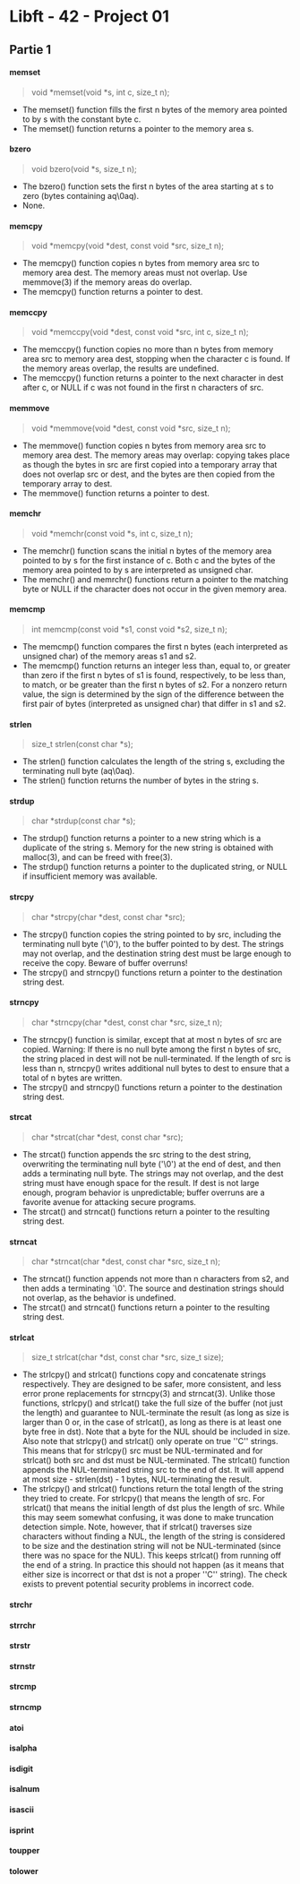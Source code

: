# Libft - 42 - Project 01

## Partie 1

#### memset
> void *memset(void *s, int c, size_t n);
* The memset() function fills the first n bytes of the memory area pointed to by s with the constant byte c.
* The memset() function returns a pointer to the memory area s.

#### bzero
> void bzero(void *s, size_t n);
* The bzero() function sets the first n bytes of the area starting at s to zero (bytes containing aq\0aq).
* None.

#### memcpy
> void *memcpy(void *dest, const void *src, size_t n);
* The memcpy() function copies n bytes from memory area src to memory area dest. 
The memory areas must not overlap. Use memmove(3) if the memory areas do overlap.
* The memcpy() function returns a pointer to dest.

#### memccpy
> void *memccpy(void *dest, const void *src, int c, size_t n);
* The memccpy() function copies no more than n bytes from memory area src to memory area dest, 
stopping when the character c is found. If the memory areas overlap, the results are undefined.
* The memccpy() function returns a pointer to the next character in dest after c, 
or NULL if c was not found in the first n characters of src.

#### memmove
> void *memmove(void *dest, const void *src, size_t n);
* The memmove() function copies n bytes from memory area src to memory area dest. 
The memory areas may overlap: copying takes place as though the bytes in src are first copied into a 
temporary array that does not overlap src or dest, and the bytes are then copied from the temporary array to dest.
* The memmove() function returns a pointer to dest.

#### memchr
> void *memchr(const void *s, int c, size_t n);
* The memchr() function scans the initial n bytes of the memory area pointed to by s for the first instance of c. 
Both c and the bytes of the memory area pointed to by s are interpreted as unsigned char.
* The memchr() and memrchr() functions return a pointer to the matching byte or NULL 
if the character does not occur in the given memory area.

#### memcmp
> int memcmp(const void *s1, const void *s2, size_t n);
* The memcmp() function compares the first n bytes (each interpreted as unsigned char) of the memory areas s1 and s2.
* The memcmp() function returns an integer less than, equal to, or greater than zero if the first n bytes of s1 is found, 
respectively, to be less than, to match, or be greater than the first n bytes of s2.
For a nonzero return value, the sign is determined by the sign of the difference between the first pair of bytes 
(interpreted as unsigned char) that differ in s1 and s2.

#### strlen
> size_t strlen(const char *s);
* The strlen() function calculates the length of the string s, excluding the terminating null byte (aq\0aq).
* The strlen() function returns the number of bytes in the string s.

#### strdup
> char *strdup(const char *s);
* The strdup() function returns a pointer to a new string which is a duplicate of the string s. 
Memory for the new string is obtained with malloc(3), and can be freed with free(3).
* The strdup() function returns a pointer to the duplicated string, or NULL if insufficient memory was available.

#### strcpy
> char *strcpy(char *dest, const char *src);
* The strcpy() function copies the string pointed to by src, including the terminating null byte ('\0'), 
to the buffer pointed to by dest. The strings may not overlap, and the destination string dest must be 
large enough to receive the copy. Beware of buffer overruns!
* The strcpy() and strncpy() functions return a pointer to the destination string dest.

#### strncpy
> char *strncpy(char *dest, const char *src, size_t n);
* The strncpy() function is similar, except that at most n bytes of src are copied. Warning: If there is no null byte 
among the first n bytes of src, the string placed in dest will not be null-terminated. If the length of src is less 
than n, strncpy() writes additional null bytes to dest to ensure that a total of n bytes are written.
* The strcpy() and strncpy() functions return a pointer to the destination string dest.

#### strcat
> char *strcat(char *dest, const char *src);
* The strcat() function appends the src string to the dest string, overwriting the terminating null byte ('\0') 
at the end of dest, and then adds a terminating null byte. The strings may not overlap, and the dest string 
must have enough space for the result. If dest is not large enough, program behavior is unpredictable; 
buffer overruns are a favorite avenue for attacking secure programs.
* The strcat() and strncat() functions return a pointer to the resulting string dest.

#### strncat
> char *strncat(char *dest, const char *src, size_t n);
* The strncat() function appends not more than n characters from s2, and then adds a terminating `\0'. 
The source and destination strings should not overlap, as the behavior is undefined.
* The strcat() and strncat() functions return a pointer to the resulting string dest.

#### strlcat
> size_t strlcat(char *dst, const char *src, size_t size);
* The strlcpy() and strlcat() functions copy and concatenate strings respectively. They are designed to be safer, 
more consistent, and less error prone replacements for strncpy(3) and strncat(3). Unlike those functions, 
strlcpy() and strlcat() take the full size of the buffer (not just the length) and guarantee to NUL-terminate 
the result (as long as size is larger than 0 or, in the case of strlcat(), as long as there is at least one 
byte free in dst). Note that a byte for the NUL should be included in size. Also note that strlcpy() and 
strlcat() only operate on true ''C'' strings. This means that for strlcpy() src must be NUL-terminated 
and for strlcat() both src and dst must be NUL-terminated. The strlcat() function appends the NUL-terminated string src 
to the end of dst. It will append at most size - strlen(dst) - 1 bytes, NUL-terminating the result.
* The strlcpy() and strlcat() functions return the total length of the string they tried to create. For strlcpy() 
that means the length of src. For strlcat() that means the initial length of dst plus the length of src. 
While this may seem somewhat confusing, it was done to make truncation detection simple.
Note, however, that if strlcat() traverses size characters without finding a NUL, the length of the string is 
considered to be size and the destination string will not be NUL-terminated (since there was no space for the NUL). 
This keeps strlcat() from running off the end of a string. In practice this should not happen (as it means that 
either size is incorrect or that dst is not a proper ''C'' string). The check exists to prevent potential security 
problems in incorrect code.

#### strchr
#### strrchr
#### strstr
#### strnstr
#### strcmp
#### strncmp
#### atoi
#### isalpha
#### isdigit
#### isalnum
#### isascii
#### isprint
#### toupper
#### tolower
